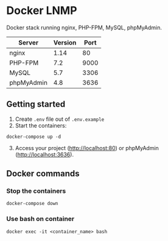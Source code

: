 # Docker LNMP

Docker stack running nginx, PHP-FPM, MySQL, phpMyAdmin.

| Server     | Version | Port |
|------------|------|------|
| nginx      | 1.14 | 80   |
| PHP-FPM    | 7.2  | 9000 |
| MySQL      | 5.7  | 3306 |
| phpMyAdmin | 4.8  | 3636 |


## Getting started

1. Create `.env` file out of `.env.example`
2. Start the containers:
````
docker-compose up -d
```` 
3. Access your project ([http://localhost:80](http://localhost:80)) or phpMyAdmin ([http://localhost:3636](http://localhost:3636)).

## Docker commands

### Stop the containers
````
docker-compose down
```` 
### Use bash on container
````
docker exec -it <container_name> bash
```` 